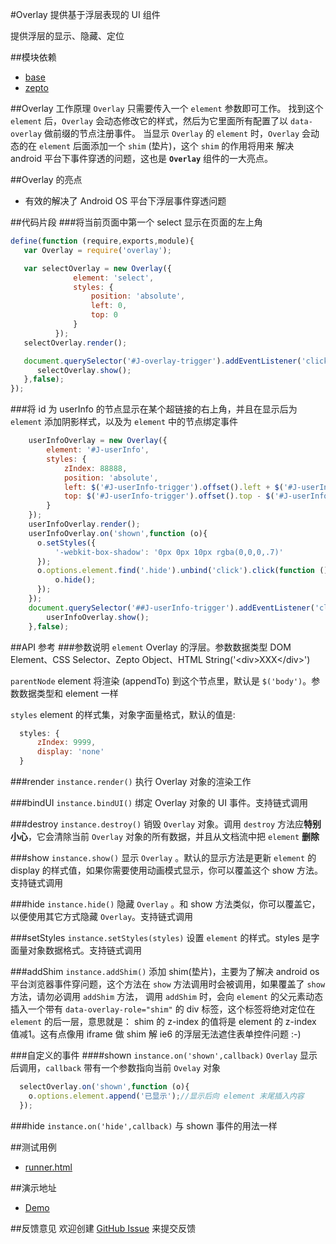 #Overlay
提供基于浮层表现的 UI 组件

提供浮层的显示、隐藏、定位

##模块依赖
- [base](http://github.com/alipay/arale/tree/master/lib/base)
- [zepto](http://github.com/alipay/arale/tree/master/lib/zepto)

##Overlay 工作原理
`Overlay` 只需要传入一个 `element` 参数即可工作。
找到这个 `element` 后，`Overlay` 会动态修改它的样式，然后为它里面所有配置了以 `data-overlay` 做前缀的节点注册事件。
当显示 `Overlay` 的 `element` 时，`Overlay` 会动态的在 `element` 后面添加一个 `shim` (垫片)，这个 `shim` 的作用将用来
解决 android 平台下事件穿透的问题，这也是 **`Overlay`** 组件的一大亮点。

##Overlay 的亮点
- 有效的解决了 Android OS 平台下浮层事件穿透问题

##代码片段
###将当前页面中第一个 select 显示在页面的左上角
```js
define(function (require,exports,module){
   var Overlay = require('overlay');

   var selectOverlay = new Overlay({
              element: 'select',
              styles: {
                  position: 'absolute',
                  left: 0,
                  top: 0
              }
          });
   selectOverlay.render();

   document.querySelector('#J-overlay-trigger').addEventListener('click',function (){
      selectOverlay.show();
   },false);
});
```
###将 id 为 userInfo 的节点显示在某个超链接的右上角，并且在显示后为 `element` 添加阴影样式，以及为 `element` 中的节点绑定事件
```js
    userInfoOverlay = new Overlay({
        element: '#J-userInfo',
        styles: {
            zIndex: 88888,
            position: 'absolute',
            left: $('#J-userInfo-trigger').offset().left + $('#J-userInfo-trigger').offset().width,
            top: $('#J-userInfo-trigger').offset().top - $('#J-userInfo').offset().height
        }
    });
    userInfoOverlay.render();
    userInfoOverlay.on('shown',function (o){
      o.setStyles({
          '-webkit-box-shadow': '0px 0px 10px rgba(0,0,0,.7)'
      });
      o.options.element.find('.hide').unbind('click').click(function (){
          o.hide();
      });
    });
    document.querySelector('##J-userInfo-trigger').addEventListener('click',function (){
        userInfoOverlay.show();
    },false);
```

##API 参考
###参数说明
`element` Overlay 的浮层。参数数据类型 DOM Element、CSS Selector、Zepto Object、HTML String('&lt;div&gt;XXX&lt;/div&gt;')

`parentNode` element 将渲染 (appendTo) 到这个节点里，默认是 `$('body')`。参数数据类型和 element 一样

`styles` element 的样式集，对象字面量格式，默认的值是:
```js
  styles: {
      zIndex: 9999,
      display: 'none'
  }
```

###render `instance.render()`
执行 Overlay 对象的渲染工作

###bindUI `instance.bindUI()`
绑定 Overlay 对象的 UI 事件。支持链式调用

###destroy `instance.destroy()`
销毁 `Overlay` 对象。调用 `destroy` 方法应**特别小心**，它会清除当前 `Overlay` 对象的所有数据，并且从文档流中把 `element` **删除**

###show `instance.show()`
显示 `Overlay` 。默认的显示方法是更新 `element` 的 display 的样式值，如果你需要使用动画模式显示，你可以覆盖这个 show 方法。支持链式调用

###hide `instance.hide()`
隐藏 `Overlay` 。和 show 方法类似，你可以覆盖它，以便使用其它方式隐藏 `Overlay`。支持链式调用

###setStyles `instance.setStyles(styles)`
设置 `element` 的样式。styles 是字面量对象数据格式。支持链式调用

###addShim `instance.addShim()`
添加 shim(垫片)，主要为了解决 android os 平台浏览器事件穿问题，这个方法在 `show` 方法调用时会被调用，如果覆盖了 `show` 方法，请勿必调用 `addShim` 方法，
调用 `addShim` 时，会向 `element` 的父元素动态插入一个带有 `data-overlay-role="shim"` 的 div 标签，这个标签将绝对定位在 `element` 的后一层，意思就是：
shim 的 z-index 的值将是 element 的 z-index 值减1。这有点像用 iframe 做 shim 解 ie6 的浮层无法遮住表单控件问题 :-)

###自定义的事件
####shown `instance.on('shown',callback)`
`Overlay` 显示后调用，`callback` 带有一个参数指向当前 `Ovelay` 对象
```js
  selectOverlay.on('shown',function (o){
    o.options.element.append('已显示');//显示后向 element 末尾插入内容
  });
```
###hide `instance.on('hide',callback)`
与 shown 事件的用法一样

##测试用例
- [runner.html](../lib/overlay/tests/runner.html)

##演示地址
- [Demo](../lib/overlay/examples/overlay.html)

##反馈意见
欢迎创建 [GitHub Issue](http://github.com/alipay/handy/issues/new) 来提交反馈